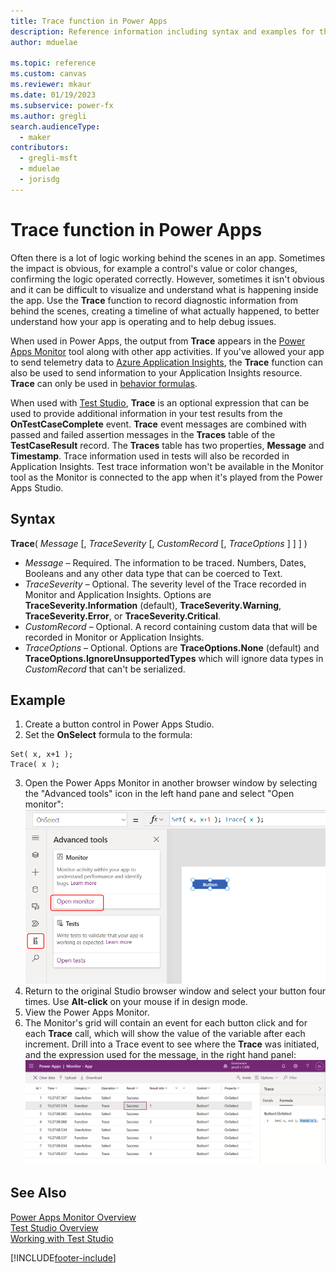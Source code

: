 ```yaml
---
title: Trace function in Power Apps
description: Reference information including syntax and examples for the Trace function in Power Apps.
author: mduelae

ms.topic: reference
ms.custom: canvas
ms.reviewer: mkaur
ms.date: 01/19/2023
ms.subservice: power-fx
ms.author: gregli
search.audienceType:
  - maker
contributors:
  - gregli-msft
  - mduelae
  - jorisdg
---
```


# Trace function in Power Apps

Often there is a lot of logic working behind the scenes in an app. Sometimes the impact is obvious, for example a control's value or color changes, confirming the logic operated correctly. However, sometimes it isn't obvious and it can be difficult to visualize and understand what is happening inside the app. Use the **Trace** function to record diagnostic information from behind the scenes, creating a timeline of what actually happened, to better understand how your app is operating and to help debug issues.

When used in Power Apps, the output from **Trace** appears in the [Power Apps Monitor](/power-apps/maker/monitor-overview) tool along with other app activities. If you've allowed your app to send telemetry data to [Azure Application Insights](/power-apps/maker/canvas-apps/application-insights), the **Trace** function can also be used to send information to your Application Insights resource. **Trace** can only be used in [behavior formulas](../imperative.md). 

When used with [Test Studio](/power-apps/maker/canvas-apps/test-studio), **Trace** is an optional expression that can be used to provide additional information in your test results from the **OnTestCaseComplete** event. **Trace** event messages are combined with passed and failed assertion messages in the **Traces** table of the **TestCaseResult** record. The **Traces** table has two properties, **Message** and **Timestamp**. Trace information used in tests will also be recorded in Application Insights. Test trace information won't be available in the Monitor tool as the Monitor is connected to the app when it's played from the Power Apps Studio.

## Syntax

**Trace**( _Message_ [, _TraceSeverity_ [, _CustomRecord_ [, _TraceOptions_ ] ] ] )

- _Message_ – Required. The information to be traced. Numbers, Dates, Booleans and any other data type that can be coerced to Text.
- _TraceSeverity_ – Optional. The severity level of the Trace recorded in Monitor and Application Insights. Options are **TraceSeverity.Information** (default), **TraceSeverity.Warning**, **TraceSeverity.Error**, or **TraceSeverity.Critical**.
- _CustomRecord_ – Optional. A record containing custom data that will be recorded in Monitor or Application Insights.
- _TraceOptions_ – Optional. Options are **TraceOptions.None** (default) and **TraceOptions.IgnoreUnsupportedTypes** which will ignore data types in _CustomRecord_ that can't be serialized.  

## Example

1. Create a button control in Power Apps Studio.
2. Set the **OnSelect** formula to the formula:
  ```powerapps-dot
  Set( x, x+1 );
  Trace( x );
  ```
3. Open the Power Apps Monitor in another browser window by selecting the "Advanced tools" icon in the left hand pane and select "Open monitor":
  ![entry point for Power Apps monitor](media/function-trace/open-monitor.png)
4. Return to the original Studio browser window and select your button four times.  Use **Alt-click** on your mouse if in design mode.
5. View the Power Apps Monitor.  
6. The Monitor's grid will contain an event for each button click and for each **Trace** call, which will show the value of the variable after each increment. Drill into a Trace event to see where the **Trace** was initiated, and the expression used for the message, in the right hand panel:
  ![monitor trace showing button being pressed four times and corresponding increments of a variable](media/function-trace/increment-trace.png)

## See Also

[Power Apps Monitor Overview](/power-apps/maker/monitor-overview) <br>
[Test Studio Overview](/power-apps/maker/canvas-apps/test-studio) <br>
[Working with Test Studio](/power-apps/maker/canvas-apps/working-with-test-studio)

[!INCLUDE[footer-include](../../includes/footer-banner.md)]
